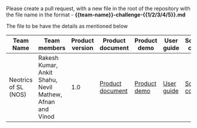 Please create a pull request, with a new file in the root of the repository with the file name in the format - **{{team-name}}-challenge-{{1/2/3/4/5}}.md**

The file to be have the details as mentioned below

| Team Name | Team members | Product version | Product document | Product demo | User guide | Source code | Developer guide |
| ----- | ----- | ----- | ----- | ----- | ----- | ----- | ----- |
| Neotrics of SL (NOS)  | Rakesh Kumar, Ankit Shahu, Nevil Mathew, Afnan and Vinod | 1.0 | [Product document](https://docs.google.com/document/d/15whcHyXWZNyJ4pt-K555l2GPBuieoEdSArxsyeXpNNI/edit?usp=sharing) | [Product demo](https://drive.google.com/drive/u/0/folders/1wmex4KjsV2XdOf8Yj26nY3Gsqoc0DYAG) | [User guide](https://docs.google.com/document/d/1rO0XZOwzXAvgPQyj3awU2DfaBfqf0aJsIc4bHosLSxA/edit?usp=sharing) | [Source code](https://docs.google.com/document/d/1HiXIo0ThrJeeuw1glyrZ3UeqkqJgr_V8QmfhNXHyDuw/edit?usp=sharing) | [Developer guide](https://docs.google.com/document/d/1KzFfc9YQOtmIYVmDeHdKBYgH0aJi4vJZcMff914er6g/edit?usp=sharing) |
